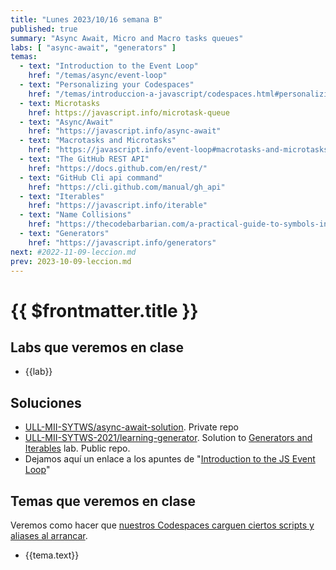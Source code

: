 ```yaml
---
title: "Lunes 2023/10/16 semana B"
published: true
summary: "Async Await, Micro and Macro tasks queues"
labs: [ "async-await", "generators" ]
temas: 
  - text: "Introduction to the Event Loop"
    href: "/temas/async/event-loop"
  - text: "Personalizing your Codespaces"
    href: "/temas/introduccion-a-javascript/codespaces.html#personalizing-your-codespace"
  - text: Microtasks
    href: https://javascript.info/microtask-queue
  - text: "Async/Await"
    href: "https://javascript.info/async-await"
  - text: "Macrotasks and Microtasks"
    href: "https://javascript.info/event-loop#macrotasks-and-microtasks"
  - text: "The GitHub REST API"
    href: "https://docs.github.com/en/rest/"
  - text: "GitHub Cli api command"
    href: "https://cli.github.com/manual/gh_api" 
  - text: "Iterables"
    href: "https://javascript.info/iterable"
  - text: "Name Collisions"
    href: "https://thecodebarbarian.com/a-practical-guide-to-symbols-in-javascript.html#name-collisions"
  - text: "Generators"
    href: "https://javascript.info/generators"
next: #2022-11-09-leccion.md
prev: 2023-10-09-leccion.md 
---
```


# {{ $frontmatter.title }}



## Labs que veremos en clase

<ul>
    <li  v-for="(lab, index) in $frontmatter.labs" :key="index">
    <a :href="'/practicas/'+lab">{{lab}}</a>
    </li>
</ul>

## Soluciones

* [ULL-MII-SYTWS/async-await-solution](https://github.com/ULL-MII-SYTWS/async-await-solution). Private repo
* [ULL-MII-SYTWS-2021/learning-generator](https://github.com/ULL-MII-SYTWS-2021/learning-generators/tree/main). Solution to [Generators and Iterables](https://ull-mii-sytws.github.io/practicas/generators.html) lab. Public repo.
* Dejamos aquí un enlace a los apuntes de "[Introduction to the JS Event Loop](/temas/async/event-loop/)"

## Temas que veremos en clase

Veremos como hacer que [nuestros  Codespaces carguen ciertos scripts y aliases al arrancar](/temas/introduccion-a-javascript/codespaces.html#personalizing-your-codespace).

<ul>
    <li  v-for="(tema, index) in $frontmatter.temas" :key="index">
    <a :href="tema.href" target="_blank">{{tema.text}}</a>
    </li>
</ul>


